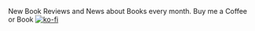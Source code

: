 New Book Reviews and News about Books every month.
Buy me a Coffee or Book
[![ko-fi](https://www.ko-fi.com/img/githubbutton_sm.svg)](https://ko-fi.com/I2I210JG0)

